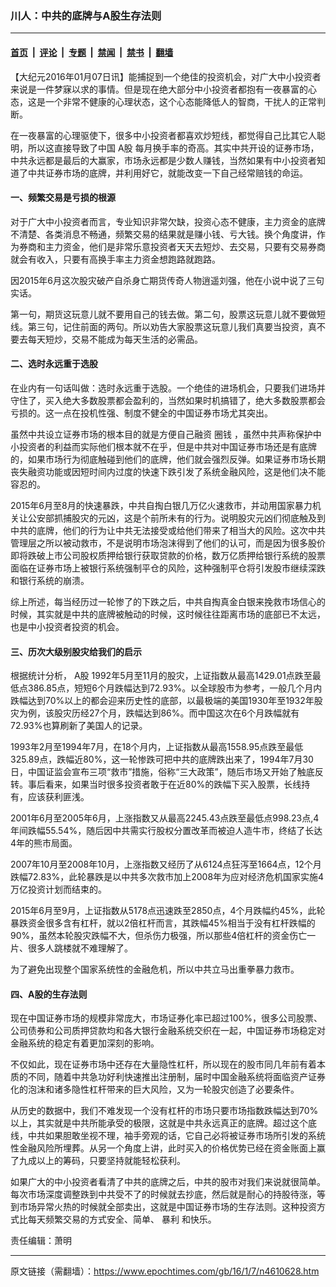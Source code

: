 ### 川人：中共的底牌与A股生存法则

---

#### [首页](../../../..?n4610628) &nbsp;|&nbsp; [评论](../../../../../epoch-comment?n4610628) &nbsp;|&nbsp; [专题](../../../../../epoch-special?n4610628) &nbsp;|&nbsp; [禁闻](../../../../../epoch-news?n4610628) &nbsp;|&nbsp; [禁书](../../../../../books?n4610628) &nbsp;|&nbsp; [翻墙](https://github.com/gfw-breaker/nogfw/blob/master/README.md?n4610628)


<div class="post_content" id="artbody" itemprop="articleBody">
 <!-- article content begin -->
 <p>
  【大纪元2016年01月07日讯】能捕捉到一个绝佳的投资机会，对广大中小投资者来说是一件梦寐以求的事情。但是现在绝大部分中小投资者都抱有一夜暴富的心态，这是一个非常不健康的心理状态，这个心态能降低人的智商，干扰人的正常判断。
 </p>
 <p>
  在一夜暴富的心理驱使下，很多中小投资者都喜欢炒短线，都觉得自己比其它人聪明，所以这直接导致了中国
  <ok href="https://www.epochtimes.com/gb/tag/a%E8%82%A1.html">
   A股
  </ok>
  每月换手率的奇高。其实中共开设的证券市场，中共永远都是最后的大赢家，市场永远都是少数人赚钱，当然如果有中小投资者知道了中共证券市场的底牌，并利用好它，就能改变一下自己经常赔钱的命运。
 </p>
 <p>
  <h4>
   一、频繁交易是亏损的根源
  </h4>
  <p>
   对于广大中小投资者而言，专业知识非常欠缺，投资心态不健康，主力资金的底牌不清楚、各类消息不畅通，频繁交易的结果就是赚小钱、亏大钱。换个角度讲，作为券商和主力资金，他们是非常乐意投资者天天去短炒、去交易，只要有交易券商就会有收入，只要有高换手率主力资金想跑路就跑路。
  </p>
  <p>
   因2015年6月这次股灾破产自杀身亡期货传奇人物逍遥刘强，他在小说中说了三句实话。
  </p>
  <p>
   第一句，期货这玩意儿就不要用自己的钱去做。第二句，股票这玩意儿就不要做短线。第三句，记住前面的两句。所以劝告大家股票这玩意儿我们真要当投资，真不要去每天短炒，交易不能成为每天生活的必需品。
  </p>
  <p>
   <h4>
    二、选时永远重于选股
   </h4>
   <p>
    在业内有一句话叫做：选时永远重于选股。一个绝佳的进场机会，只要我们进场并守住了，买入绝大多数股票都会盈利的，当然如果时机搞错了，绝大多数股票都会亏损的。这一点在投机性强、制度不健全的中国证券市场尤其突出。
   </p>
   <p>
    虽然中共设立证券市场的根本目的就是方便自己融资
    <ok href="https://www.epochtimes.com/gb/tag/%E5%9C%88%E9%92%B1.html">
     圈钱
    </ok>
    ，虽然中共声称保护中小投资者的利益而实际他们根本就不在乎，但是中共对中国证券市场还是有底牌的，如果市场行为彻底触碰到他们的底牌，他们就会强烈反弹。如果证券市场长期丧失融资功能或因短时间内过度的快速下跌引发了系统金融风险，这是他们决不能容忍的。
   </p>
   <p>
    2015年6月至8月的快速暴跌，中共自掏白银几万亿火速救市，并动用国家暴力机关让公安部抓捕股灾的元凶，这是个前所未有的行为。说明股灾元凶们彻底触及到中共的底牌，他们的行为让中共无法接受或给他们带来了相当大的风险。这次中共管理层之所以被动救市，不是说明市场泡沫得到了他们的认可，而是因为很多股价即将跌破上市公司股权质押给银行获取贷款的价格，数万亿质押给银行系统的股票面临在证券市场上被银行系统强制平仓的风险，这种强制平仓将引发股市继续深跌和银行系统的崩溃。
   </p>
   <p>
    综上所述，每当经历过一轮惨了的下跌之后，中共自掏真金白银来挽救市场信心的时候，其实就是中共的底牌被触动的时候，这时候往往距离市场的底部已不太远，也是中小投资者投资的机会。
   </p>
   <p>
    <h4>
     三、历次大级别股灾给我们的启示
    </h4>
    <p>
     根据统计分析，
     <ok href="https://www.epochtimes.com/gb/tag/a%E8%82%A1.html">
      A股
     </ok>
     1992年5月至11月的股灾，上证指数从最高1429.01点跌至最低点386.85点，短短6个月跌幅达到72.93%。以全球股市为参考，一般几个月内跌幅达到70%以上的都会迎来历史性的底部，以最极端的美国1930年至1932年股灾为例，该股灾历经27个月，跌幅达到86%。而中国这次在6个月跌幅就有72.93%也算刷新了美国人的记录。
    </p>
    <p>
     1993年2月至1994年7月，在18个月内，上证指数从最高1558.95点跌至最低325.89点，跌幅近80%，这一轮惨跌可把中共的底牌跌出来了，1994年7月30日，中国证监会宣布三项“救市”措施，俗称“三大政策”，随后市场又开始了触底反转。事后看来，如果当时很多投资者敢于在近80%的跌幅下买入股票，长线持有，应该获利匪浅。
    </p>
    <p>
     2001年6月至2005年6月，上涨指数又从最高2245.43点跌至最低点998.23点,4年间跌幅55.54%，随后因中共需实行股权分置改革而被迫人造牛市，终结了长达4年的熊市局面。
    </p>
    <p>
     2007年10月至2008年10月，上涨指数又经历了从6124点狂泻至1664点，12个月跌幅72.83%，此轮暴跌是以中共多次救市加上2008年为应对经济危机国家实施4万亿投资计划而结束的。
    </p>
    <p>
     2015年6月至9月，上证指数从5178点迅速跌至2850点，4个月跌幅约45%，此轮暴跌资金很多含有杠杆，就以2倍杠杆而言，其跌幅45%相当于没有杠杆跌幅的90%，虽然本轮股灾跌幅不大，但杀伤力极强，所以那些4倍杠杆的资金伤亡一片、很多人跳楼就不难理解了。
    </p>
    <p>
     为了避免出现整个国家系统性的金融危机，所以中共立马出重拳暴力救市。
    </p>
    <p>
     <h4>
      四、A股的生存法则
     </h4>
     <p>
      现在中国证券市场的规模非常庞大，市场证券化率已超过100%，很多公司股票、公司债券和公司质押贷款均和各大银行金融系统交织在一起，中国证券市场稳定对金融系统的稳定有着更加深刻的影响。
     </p>
     <p>
      不仅如此，现在证券市场中还存在大量隐性杠杆，所以现在的股市同几年前有着本质的不同，随着中共急功好利快速推出注册制，届时中国金融系统将面临资产证券化的泡沫和诸多隐性杠杆带来的巨大风险，又为一轮股灾创造了必要条件。
     </p>
     <p>
      从历史的数据中，我们不难发现一个没有杠杆的市场只要市场指数跌幅达到70%以上，其实就是中共所能承受的极限，这就是中共永远真正的底牌。超过这个底线，中共如果胆敢坐视不理，袖手旁观的话，它自己必将被证券市场所引发的系统性金融风险所埋葬。从另一个角度上讲，此时买入的价格优势已经在资金账面上赢了九成以上的筹码，只要坚持就能轻松获利。
     </p>
     <p>
      如果广大的中小投资者看清了中共的底牌之后，中共的股市对我们来说就很简单。每次市场深度调整跌到中共受不了的时候就去抄底，然后就是耐心的持股待涨，等到市场异常火热的时候就全部卖出，这就是中国证券市场的生存法则。这种投资方式比每天频繁交易的方式安全、简单、
      <ok href="https://www.epochtimes.com/gb/tag/%E6%9A%B4%E5%88%A9.html">
       暴利
      </ok>
      和快乐。
     </p>
     <p>
      责任编辑：萧明
     </p>
     <!-- article content end -->
     <div id="below_article_ad">
     </div>
    </p>
   </p>
  </p>
 </p>
</div>


---

原文链接（需翻墙）：https://www.epochtimes.com/gb/16/1/7/n4610628.htm